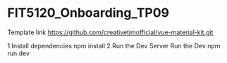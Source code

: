 # FIT5120_Onboarding_TP09

Template link https://github.com/creativetimofficial/vue-material-kit.git

1.Install dependencies
npm install
2.Run the Dev Server
Run the Dev
npm run dev

